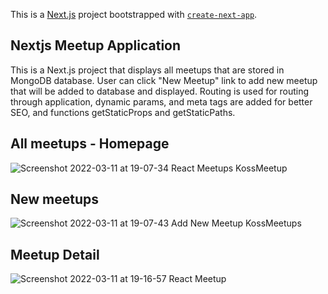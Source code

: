 This is a [Next.js](https://nextjs.org/) project bootstrapped with [`create-next-app`](https://github.com/vercel/next.js/tree/canary/packages/create-next-app).

## Nextjs Meetup Application

This is a Next.js project that displays all meetups that are stored in MongoDB database. User can click "New Meetup" link to add new meetup that will be added to database and displayed. Routing is used for routing through application, dynamic params, <head> and meta tags are added for better SEO, and functions getStaticProps and getStaticPaths.
  
 ## All meetups - Homepage
  ![Screenshot 2022-03-11 at 19-07-34 React Meetups KossMeetup](https://user-images.githubusercontent.com/71221268/157925930-f06491dc-e77e-4d77-aeb3-c9d1c6a2c058.png)

  
  ## New meetups
  
  ![Screenshot 2022-03-11 at 19-07-43 Add New Meetup KossMeetups](https://user-images.githubusercontent.com/71221268/157925959-661e2c3a-a9f6-421c-9c08-8a21d345f7e0.png)
  
  
  ## Meetup Detail
  
  
![Screenshot 2022-03-11 at 19-16-57 React Meetup](https://user-images.githubusercontent.com/71221268/157926366-d0a2033f-1822-4176-aa93-b22e4600d611.png)
